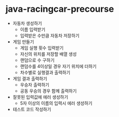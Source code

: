 # java-racingcar-precourse
- 자동차 생성하기
  - 이름 입력받기
  - 입력받은 수만큼 자동차 저장하기
- 게임 만들기
  - 게임 실행 횟수 입력받기
  - 자신의 위치를 저장할 배열 생성
  - 랜덤으로 수 구하기
  - 랜덤수를 4이상일 경우 자기 위치에 더하기
  - 차수별로 실행결과 출력하기
- 게임 결과 출력하기
  - 우승자 출력하기
  - 공동 우승의 경우 함께 출력하기
- 잘못된 입력값에 에러 생성하기
  - 5자 이상의 이름의 입력시 에러 생성하기
- 테스트 코드 작성하기